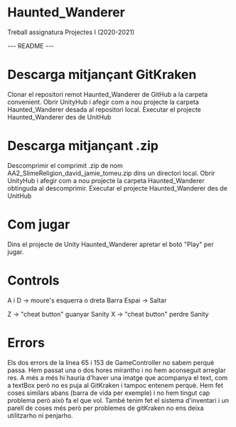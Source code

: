# Haunted_Wanderer
Treball assignatura Projectes I (2020-2021)



--- README ---


Descarga mitjançant GitKraken
=============================
Clonar el repositori remot Haunted_Wanderer de GitHub a la carpeta convenient.
Obrir UnityHub i afegir com a nou projecte la carpeta Haunted_Wanderer desada al repositori local.
Executar el projecte Haunted_Wanderer des de UnitHub

Descarga mitjançant .zip
========================
Descomprimir el comprimit .zip de nom AA2_SlimeReligion_david_jamie_tomeu.zip dins 
un directori local. 
Obrir UnityHub i afegir com a nou projecte la carpeta Haunted_Wanderer obtinguda al descomprimir.
Executar el projecte Haunted_Wanderer des de UnitHub


Com jugar
=========
Dins el projecte de Unity Haunted_Wanderer apretar el botó "Play" per jugar.

Controls
========

A i D -> moure's esquerra o dreta
Barra Espai -> Saltar

Z -> "cheat button" guanyar Sanity
X -> "cheat button" perdre Sanity

Errors
=========
Els dos errors de la línea 65 i 153 de GameController no sabem perquè passa. Hem passat una o dos hores mirantho i no hem aconseguit arreglar res.
A més a més hi hauria d'haver una imatge que acompanya el text, com a textBox però no es puja al GitKraken i tampoc entenem perquè. Hem fet coses similars
abans (barra de vida per exemple) i no hem tingut cap problema però això fa el que vol. També tenim fet el sistema d'inventari i un parell de coses més
però per problemes de gitKraken no ens deixa utilitzarho ni penjarho.

